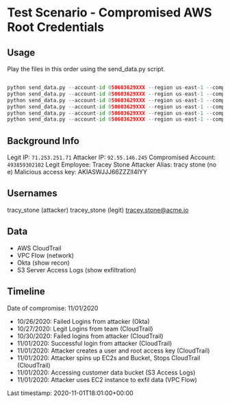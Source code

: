 # Test Scenario - Compromised AWS Root Credentials

## Usage

Play the files in this order using the send_data.py script.

```python

python send_data.py --account-id 050603629XXX --region us-east-1 --compromise-datetime '2020-11-01T18:00:00+00:00' --bucket-name my-panther-demo  --file compromised-root-creds/victim_okta.yml
python send_data.py --account-id 050603629XXX --region us-east-1 --compromise-datetime '2020-11-01T18:00:00+00:00' --bucket-name my-panther-demo  --file compromised-root-creds/victim_cloudtrail.yml
python send_data.py --account-id 050603629XXX --region us-east-1 --compromise-datetime '2020-11-01T18:00:00+00:00' --bucket-name my-panther-demo  --file compromised-root-creds/attacker_okta.yml
python send_data.py --account-id 050603629XXX --region us-east-1 --compromise-datetime '2020-11-01T18:00:00+00:00' --bucket-name my-panther-demo  --file compromised-root-creds/attacker_cloudtrail.yml
python send_data.py --account-id 050603629XXX --region us-east-1 --compromise-datetime '2020-11-01T18:00:00+00:00' --bucket-name my-panther-demo  --file compromised-root-creds/attacker_s3_access.yml
python send_data.py --account-id 050603629XXX --region us-east-1 --compromise-datetime '2020-11-01T18:00:00+00:00' --bucket-name my-panther-demo  --file compromised-root-creds/attacker_vpc.yml

```

## Background Info

Legit IP: `71.253.251.71`
Attacker IP: `92.55.146.245`
Compromised Account: `493859302102`
Legit Employee: Tracey Stone
Attacker Alias: tracy stone (no e)
Malicious access key: AKIASWJJJ66ZZZII4IYY

## Usernames

tracy_stone (attacker)
tracey_stone (legit)
tracey.stone@acme.io

## Data

- AWS CloudTrail
- VPC Flow (network)
- Okta (show recon)
- S3 Server Access Logs (show exfiltration)

## Timeline

Date of compromise: 11/01/2020

- 10/26/2020: Failed Logins from attacker (Okta)
- 10/27/2020: Legit Logins from team (CloudTrail)
- 10/30/2020: Failed logins from attacker (CloudTrail)
- 11/01/2020: Successful login from attacker (CloudTrail)
- 11/01/2020: Attacker creates a user and root access key (CloudTrail)
- 11/01/2020: Attacker spins up EC2s and Bucket, Stops CloudTrail (CloudTrail)
- 11/01/2020: Accessing customer data bucket (S3 Access Logs)
- 11/01/2020: Attacker uses EC2 instance to exfil data (VPC Flow)

Last timestamp: 2020-11-01T18:01:00+00:00

